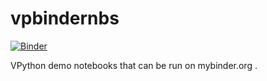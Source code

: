 # vpbindernbs

[![Binder](https://mybinder.org/badge_logo.svg)](https://mybinder.org/v2/gh/jcoady/vpbindernbs/HEAD)

VPython demo notebooks that can be run on mybinder.org .

